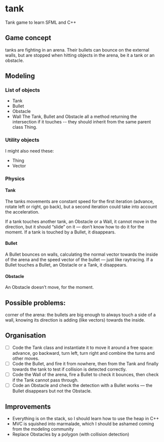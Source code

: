 # tank
Tank game to learn SFML and C++

## Game concept
tanks are fighting in an arena. Their bullets can bounce on the external walls, but are stopped when hitting objects in the arena, be it a tank or an obstacle.

## Modeling
### List of objects
- Tank
- Bullet
- Obstacle
- Wall
The Tank, Bullet and Obstacle all a method returning the intersection if it touches -- they should inherit from the same parent class Thing.

### Utility objects
I might also need these:
- Thing
- Vector

### Physics
#### Tank
The tanks movements are constant speed for the first iteration (advance, rotate left or right, go back), but a second iteration could take into account the acceleration.

If a tank touches another tank, an Obstacle or a Wall, it cannot move in the direction, but it should “slide” on it — don’t know how to do it for the moment.
If a tank is touched by a Bullet, it disappears.

#### Bullet
A Bullet bounces on walls, calculating the normal vector towards the inside of the arena and the speed vector of the bullet — just like raytracing.
If a Bullet touches a Bullet, an Obstacle or a Tank, it disappears.

#### Obstacle
An Obstacle doesn’t move, for the moment.

## Possible problems:
corner of the arena: the bullets are big enough to always touch a side of a wall, knowing its direction is adding (like vectors) towards the inside.

## Organisation
- [ ] Code the Tank class and instantiate it to move it around a free space: advance, go backward, turn left, turn right and combine the turns and other moves.
- [ ] Code the Bullet, and fire it from nowhere, then from the Tank and finally towards the tank to test if collision is detected correctly.
- [ ] Code the Wall of the arena, fire a Bullet to check it bounces, then check if the Tank cannot pass through.
- [ ] Code an Obstacle and check the detection with a Bullet works — the Bullet disappears but not the Obstacle.

## Improvements
* Everything is on the stack, so I should learn how to use the heap in C++
* MVC is squished into marmalade, which I should be ashamed coming from the modeling community
* Replace Obstacles by a polygon (with collision detection)

